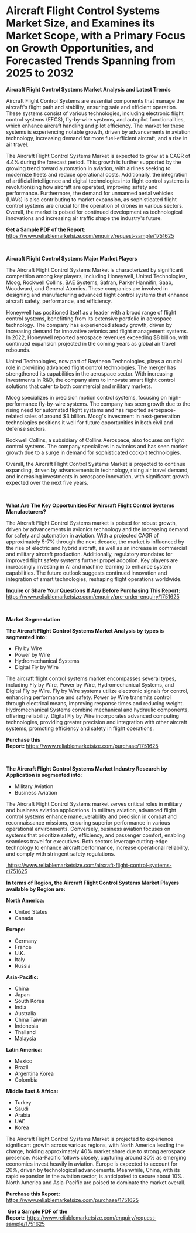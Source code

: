 <p><h1>Aircraft Flight Control Systems Market Size, and Examines its Market Scope, with a Primary Focus on Growth Opportunities, and Forecasted Trends Spanning from 2025 to 2032</h1></p><p><strong>Aircraft Flight Control Systems Market Analysis and Latest Trends</strong></p>
<p><p>Aircraft Flight Control Systems are essential components that manage the aircraft's flight path and stability, ensuring safe and efficient operation. These systems consist of various technologies, including electronic flight control systems (EFCS), fly-by-wire systems, and autopilot functionalities, which enhance aircraft handling and pilot efficiency. The market for these systems is experiencing notable growth, driven by advancements in aviation technology, increasing demand for more fuel-efficient aircraft, and a rise in air travel.</p><p>The Aircraft Flight Control Systems Market is expected to grow at a CAGR of 4.4% during the forecast period. This growth is further supported by the growing trend toward automation in aviation, with airlines seeking to modernize fleets and reduce operational costs. Additionally, the integration of artificial intelligence and digital technologies into flight control systems is revolutionizing how aircraft are operated, improving safety and performance. Furthermore, the demand for unmanned aerial vehicles (UAVs) is also contributing to market expansion, as sophisticated flight control systems are crucial for the operation of drones in various sectors. Overall, the market is poised for continued development as technological innovations and increasing air traffic shape the industry's future.</p></p>
<p><strong>Get a Sample PDF of the Report:&nbsp;</strong> <a href="https://www.reliablemarketsize.com/enquiry/request-sample/1751625?utm_campaign=3270&utm_medium=2&utm_source=Github&utm_content=ia&utm_term=16042025&utm_id=aircraft-flight-control-systems">https://www.reliablemarketsize.com/enquiry/request-sample/1751625</a></p>
<p>&nbsp;</p>
<p><strong>Aircraft Flight Control Systems Major Market Players</strong></p>
<p><p>The Aircraft Flight Control Systems Market is characterized by significant competition among key players, including Honeywell, United Technologies, Moog, Rockwell Collins, BAE Systems, Safran, Parker Hannifin, Saab, Woodward, and General Atomics. These companies are involved in designing and manufacturing advanced flight control systems that enhance aircraft safety, performance, and efficiency.</p><p>Honeywell has positioned itself as a leader with a broad range of flight control systems, benefitting from its extensive portfolio in aerospace technology. The company has experienced steady growth, driven by increasing demand for innovative avionics and flight management systems. In 2022, Honeywell reported aerospace revenues exceeding $8 billion, with continued expansion projected in the coming years as global air travel rebounds.</p><p>United Technologies, now part of Raytheon Technologies, plays a crucial role in providing advanced flight control technologies. The merger has strengthened its capabilities in the aerospace sector. With increasing investments in R&D, the company aims to innovate smart flight control solutions that cater to both commercial and military markets.</p><p>Moog specializes in precision motion control systems, focusing on high-performance fly-by-wire systems. The company has seen growth due to the rising need for automated flight systems and has reported aerospace-related sales of around $3 billion. Moog's investment in next-generation technologies positions it well for future opportunities in both civil and defense sectors.</p><p>Rockwell Collins, a subsidiary of Collins Aerospace, also focuses on flight control systems. The company specializes in avionics and has seen market growth due to a surge in demand for sophisticated cockpit technologies.</p><p>Overall, the Aircraft Flight Control Systems Market is projected to continue expanding, driven by advancements in technology, rising air travel demand, and increasing investments in aerospace innovation, with significant growth expected over the next five years.</p></p>
<p>&nbsp;</p>
<p><strong>What Are The Key Opportunities For Aircraft Flight Control Systems Manufacturers?</strong></p>
<p><p>The Aircraft Flight Control Systems market is poised for robust growth, driven by advancements in avionics technology and the increasing demand for safety and automation in aviation. With a projected CAGR of approximately 5-7% through the next decade, the market is influenced by the rise of electric and hybrid aircraft, as well as an increase in commercial and military aircraft production. Additionally, regulatory mandates for improved flight safety systems further propel adoption. Key players are increasingly investing in AI and machine learning to enhance system capabilities. The future outlook suggests continued innovation and integration of smart technologies, reshaping flight operations worldwide.</p></p>
<p><strong>Inquire or Share Your Questions If Any Before Purchasing This Report:</strong> <a href="https://www.reliablemarketsize.com/enquiry/pre-order-enquiry/1751625?utm_campaign=3270&utm_medium=2&utm_source=Github&utm_content=ia&utm_term=16042025&utm_id=aircraft-flight-control-systems">https://www.reliablemarketsize.com/enquiry/pre-order-enquiry/1751625</a></p>
<p>&nbsp;</p>
<p><strong>Market Segmentation</strong></p>
<p><strong>The Aircraft Flight Control Systems Market Analysis by types is segmented into:</strong></p>
<p><ul><li>Fly by Wire</li><li>Power by Wire</li><li>Hydromechanical Systems</li><li>Digital Fly by Wire</li></ul></p>
<p><p>The aircraft flight control systems market encompasses several types, including Fly by Wire, Power by Wire, Hydromechanical Systems, and Digital Fly by Wire. Fly by Wire systems utilize electronic signals for control, enhancing performance and safety. Power by Wire transmits control through electrical means, improving response times and reducing weight. Hydromechanical Systems combine mechanical and hydraulic components, offering reliability. Digital Fly by Wire incorporates advanced computing technologies, providing greater precision and integration with other aircraft systems, promoting efficiency and safety in flight operations.</p></p>
<p><strong>Purchase this Report:&nbsp;</strong><a href="https://www.reliablemarketsize.com/purchase/1751625?utm_campaign=3270&utm_medium=2&utm_source=Github&utm_content=ia&utm_term=16042025&utm_id=aircraft-flight-control-systems">https://www.reliablemarketsize.com/purchase/1751625</a></p>
<p>&nbsp;</p>
<p><strong>The Aircraft Flight Control Systems Market Industry Research by Application is segmented into:</strong></p>
<p><ul><li>Military Aviation</li><li>Business Aviation</li></ul></p>
<p><p>The Aircraft Flight Control Systems market serves critical roles in military and business aviation applications. In military aviation, advanced flight control systems enhance maneuverability and precision in combat and reconnaissance missions, ensuring superior performance in various operational environments. Conversely, business aviation focuses on systems that prioritize safety, efficiency, and passenger comfort, enabling seamless travel for executives. Both sectors leverage cutting-edge technology to enhance aircraft performance, increase operational reliability, and comply with stringent safety regulations.</p></p>
<p><a href="https://www.reliablemarketsize.com/aircraft-flight-control-systems-r1751625?utm_campaign=3270&utm_medium=2&utm_source=Github&utm_content=ia&utm_term=16042025&utm_id=aircraft-flight-control-systems">&nbsp;https://www.reliablemarketsize.com/aircraft-flight-control-systems-r1751625</a></p>
<p><strong>In terms of Region, the Aircraft Flight Control Systems Market Players available by Region are:</strong></p>
<p>
    <p> <strong> North America: </strong>
        <ul>
            <li>United States</li>
            <li>Canada</li>
        </ul>
        </p> 
    <p> <strong> Europe: </strong>
        <ul>
            <li>Germany</li>
            <li>France</li>
            <li>U.K.</li>
            <li>Italy</li>
            <li>Russia</li>
        </ul>
        </p> 
    <p> <strong> Asia-Pacific: </strong>
        <ul>
            <li>China</li>
            <li>Japan</li>
            <li>South Korea</li>
            <li>India</li>
            <li>Australia</li>
            <li>China Taiwan</li>
            <li>Indonesia</li>
            <li>Thailand</li>
            <li>Malaysia</li>
        </ul>
        </p> 
    <p> <strong> Latin America: </strong>
        <ul>
            <li>Mexico</li>
            <li>Brazil</li>
            <li>Argentina Korea</li>
            <li>Colombia</li>
        </ul>
        </p> 
    <p> <strong> Middle East & Africa: </strong>
        <ul>
            <li>Turkey</li>
            <li>Saudi</li>
            <li>Arabia</li>
            <li>UAE</li>
            <li>Korea</li>
        </ul>
    </p>
    </p>
<p><p>The Aircraft Flight Control Systems Market is projected to experience significant growth across various regions, with North America leading the charge, holding approximately 40% market share due to strong aerospace presence. Asia-Pacific follows closely, capturing around 30% as emerging economies invest heavily in aviation. Europe is expected to account for 20%, driven by technological advancements. Meanwhile, China, with its rapid expansion in the aviation sector, is anticipated to secure about 10%. North America and Asia-Pacific are poised to dominate the market overall.</p></p>
<p><strong>Purchase this Report: </strong><a href="https://www.reliablemarketsize.com/purchase/1751625?utm_campaign=3270&utm_medium=2&utm_source=Github&utm_content=ia&utm_term=16042025&utm_id=aircraft-flight-control-systems">https://www.reliablemarketsize.com/purchase/1751625</a></p>
<p>&nbsp;<strong>Get a Sample PDF of the Report:&nbsp;&nbsp;</strong><a href="https://www.reliablemarketsize.com/enquiry/request-sample/1751625?utm_campaign=3270&utm_medium=2&utm_source=Github&utm_content=ia&utm_term=16042025&utm_id=aircraft-flight-control-systems">https://www.reliablemarketsize.com/enquiry/request-sample/1751625</a></p>
<p><strong></strong></p>
<p><p></p><p></p><p></p></p>